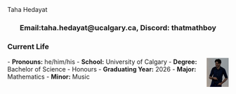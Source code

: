 <head>
  Taha Hedayat
<style text="text/css">
  .img_deg{
    float: right;
    width: 10%;
    }
</style>
  
</head>

<center> <h3> Email:taha.hedayat@ucalgary.ca, Discord: thatmathboy </h3> </center>

<h3> Current Life </h3>
<body>

  <img class="img_deg" src="profilepic.png">
  
  <p>
    - <b>Pronouns:</b> he/him/his
    - <b>School:</b> University of Calgary
    - <b>Degree:</b> Bachelor of Science - Honours
    - <b>Graduating Year:</b> 2026
    - <b>Major:</b> Mathematics
    - <b>Minor:</b> Music
  </p>
</body>


<h3>  </h3>
